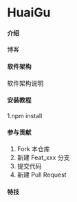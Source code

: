 # HuaiGu

#### 介绍     
博客

#### 软件架构
软件架构说明


#### 安装教程

1.npm install


#### 参与贡献

1.  Fork 本仓库
2.  新建 Feat_xxx 分支
3.  提交代码
4.  新建 Pull Request


#### 特技


